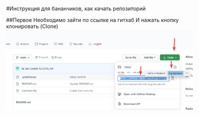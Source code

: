 #Инструкция для бананчиков, как качать репозиторий

##Первое
Необходимо зайти по ссылке на гитхаб
И нажать кнопку клонировать (Clone)
![GitHub Logo](how-to-clone.png)